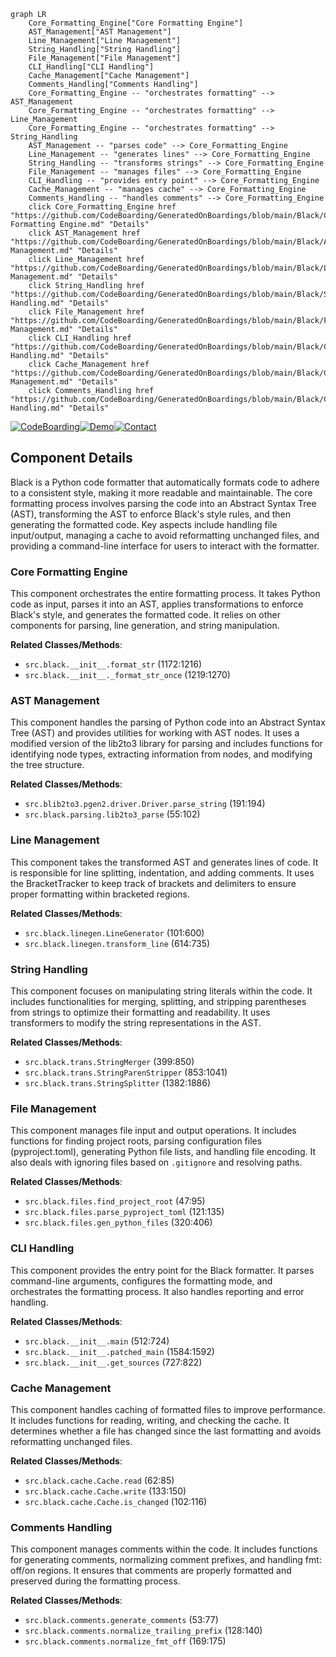 ```mermaid
graph LR
    Core_Formatting_Engine["Core Formatting Engine"]
    AST_Management["AST Management"]
    Line_Management["Line Management"]
    String_Handling["String Handling"]
    File_Management["File Management"]
    CLI_Handling["CLI Handling"]
    Cache_Management["Cache Management"]
    Comments_Handling["Comments Handling"]
    Core_Formatting_Engine -- "orchestrates formatting" --> AST_Management
    Core_Formatting_Engine -- "orchestrates formatting" --> Line_Management
    Core_Formatting_Engine -- "orchestrates formatting" --> String_Handling
    AST_Management -- "parses code" --> Core_Formatting_Engine
    Line_Management -- "generates lines" --> Core_Formatting_Engine
    String_Handling -- "transforms strings" --> Core_Formatting_Engine
    File_Management -- "manages files" --> Core_Formatting_Engine
    CLI_Handling -- "provides entry point" --> Core_Formatting_Engine
    Cache_Management -- "manages cache" --> Core_Formatting_Engine
    Comments_Handling -- "handles comments" --> Core_Formatting_Engine
    click Core_Formatting_Engine href "https://github.com/CodeBoarding/GeneratedOnBoardings/blob/main/Black/Core Formatting Engine.md" "Details"
    click AST_Management href "https://github.com/CodeBoarding/GeneratedOnBoardings/blob/main/Black/AST Management.md" "Details"
    click Line_Management href "https://github.com/CodeBoarding/GeneratedOnBoardings/blob/main/Black/Line Management.md" "Details"
    click String_Handling href "https://github.com/CodeBoarding/GeneratedOnBoardings/blob/main/Black/String Handling.md" "Details"
    click File_Management href "https://github.com/CodeBoarding/GeneratedOnBoardings/blob/main/Black/File Management.md" "Details"
    click CLI_Handling href "https://github.com/CodeBoarding/GeneratedOnBoardings/blob/main/Black/CLI Handling.md" "Details"
    click Cache_Management href "https://github.com/CodeBoarding/GeneratedOnBoardings/blob/main/Black/Cache Management.md" "Details"
    click Comments_Handling href "https://github.com/CodeBoarding/GeneratedOnBoardings/blob/main/Black/Comments Handling.md" "Details"
```
[![CodeBoarding](https://img.shields.io/badge/Generated%20by-CodeBoarding-9cf?style=flat-square)](https://github.com/CodeBoarding/GeneratedOnBoardings)[![Demo](https://img.shields.io/badge/Try%20our-Demo-blue?style=flat-square)](https://www.codeboarding.org/demo)[![Contact](https://img.shields.io/badge/Contact%20us%20-%20codeboarding@gmail.com-lightgrey?style=flat-square)](mailto:codeboarding@gmail.com)

## Component Details

Black is a Python code formatter that automatically formats code to adhere to a consistent style, making it more readable and maintainable. The core formatting process involves parsing the code into an Abstract Syntax Tree (AST), transforming the AST to enforce Black's style rules, and then generating the formatted code. Key aspects include handling file input/output, managing a cache to avoid reformatting unchanged files, and providing a command-line interface for users to interact with the formatter.

### Core Formatting Engine
This component orchestrates the entire formatting process. It takes Python code as input, parses it into an AST, applies transformations to enforce Black's style, and generates the formatted code. It relies on other components for parsing, line generation, and string manipulation.


**Related Classes/Methods**:

- `src.black.__init__.format_str` (1172:1216)
- `src.black.__init__._format_str_once` (1219:1270)


### AST Management
This component handles the parsing of Python code into an Abstract Syntax Tree (AST) and provides utilities for working with AST nodes. It uses a modified version of the lib2to3 library for parsing and includes functions for identifying node types, extracting information from nodes, and modifying the tree structure.


**Related Classes/Methods**:

- `src.blib2to3.pgen2.driver.Driver.parse_string` (191:194)
- `src.black.parsing.lib2to3_parse` (55:102)


### Line Management
This component takes the transformed AST and generates lines of code. It is responsible for line splitting, indentation, and adding comments. It uses the BracketTracker to keep track of brackets and delimiters to ensure proper formatting within bracketed regions.


**Related Classes/Methods**:

- `src.black.linegen.LineGenerator` (101:600)
- `src.black.linegen.transform_line` (614:735)


### String Handling
This component focuses on manipulating string literals within the code. It includes functionalities for merging, splitting, and stripping parentheses from strings to optimize their formatting and readability. It uses transformers to modify the string representations in the AST.


**Related Classes/Methods**:

- `src.black.trans.StringMerger` (399:850)
- `src.black.trans.StringParenStripper` (853:1041)
- `src.black.trans.StringSplitter` (1382:1886)


### File Management
This component manages file input and output operations. It includes functions for finding project roots, parsing configuration files (pyproject.toml), generating Python file lists, and handling file encoding. It also deals with ignoring files based on `.gitignore` and resolving paths.


**Related Classes/Methods**:

- `src.black.files.find_project_root` (47:95)
- `src.black.files.parse_pyproject_toml` (121:135)
- `src.black.files.gen_python_files` (320:406)


### CLI Handling
This component provides the entry point for the Black formatter. It parses command-line arguments, configures the formatting mode, and orchestrates the formatting process. It also handles reporting and error handling.


**Related Classes/Methods**:

- `src.black.__init__.main` (512:724)
- `src.black.__init__.patched_main` (1584:1592)
- `src.black.__init__.get_sources` (727:822)


### Cache Management
This component handles caching of formatted files to improve performance. It includes functions for reading, writing, and checking the cache. It determines whether a file has changed since the last formatting and avoids reformatting unchanged files.


**Related Classes/Methods**:

- `src.black.cache.Cache.read` (62:85)
- `src.black.cache.Cache.write` (133:150)
- `src.black.cache.Cache.is_changed` (102:116)


### Comments Handling
This component manages comments within the code. It includes functions for generating comments, normalizing comment prefixes, and handling fmt: off/on regions. It ensures that comments are properly formatted and preserved during the formatting process.


**Related Classes/Methods**:

- `src.black.comments.generate_comments` (53:77)
- `src.black.comments.normalize_trailing_prefix` (128:140)
- `src.black.comments.normalize_fmt_off` (169:175)